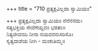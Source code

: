+++
title = "710 ಪ್ರತ್ಯಕ್ಷವಿಲ್ಲದಾ ಸ್ವಾಮಿಯಂ"

+++
ಪ್ರತ್ಯಕ್ಷವಿಲ್ಲದಾ ಸ್ವಾಮಿಯಂ ನೆನೆನೆನೆದು।  
ಸತ್ಯಭಕ್ತಿಯ ಸೇವೆಗೆಯ್ದವಂ ಭರತಂ॥  
ನಿತ್ಯಜೀವನದಿ ನೀನಾ ನಯವನನುಸರಿಸೊ।  
ಸ್ವತ್ವದಾಶೆಯ ನೀಗಿ - ಮಂಕುತಿಮ್ಮ॥  
